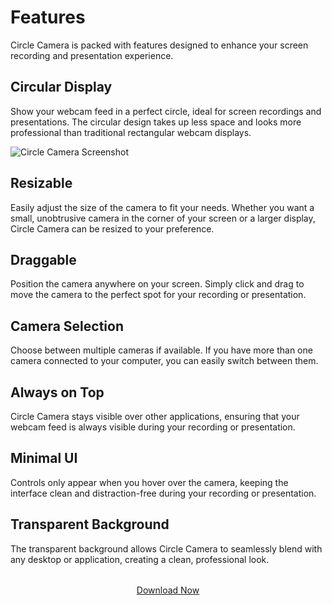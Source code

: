 # Features

Circle Camera is packed with features designed to enhance your screen recording and presentation experience.

## Circular Display

Show your webcam feed in a perfect circle, ideal for screen recordings and presentations. The circular design takes up less space and looks more professional than traditional rectangular webcam displays.

![Circle Camera Screenshot](./images/screenshot-app.png)

## Resizable

Easily adjust the size of the camera to fit your needs. Whether you want a small, unobtrusive camera in the corner of your screen or a larger display, Circle Camera can be resized to your preference.

## Draggable

Position the camera anywhere on your screen. Simply click and drag to move the camera to the perfect spot for your recording or presentation.

## Camera Selection

Choose between multiple cameras if available. If you have more than one camera connected to your computer, you can easily switch between them.

## Always on Top

Circle Camera stays visible over other applications, ensuring that your webcam feed is always visible during your recording or presentation.

## Minimal UI

Controls only appear when you hover over the camera, keeping the interface clean and distraction-free during your recording or presentation.

## Transparent Background

The transparent background allows Circle Camera to seamlessly blend with any desktop or application, creating a clean, professional look.

<div class="vp-doc" style="text-align: center; margin-top: 2rem;">
  <a href="/download" class="vp-button medium brand">Download Now</a>
</div>
